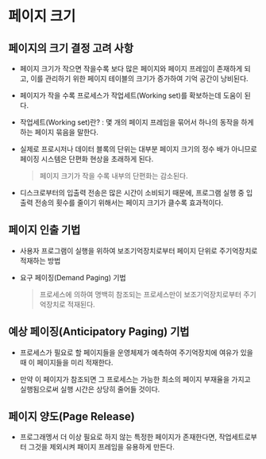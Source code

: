 # 페이지 크기

## 페이지의 크기 결정 고려 사항

- 페이지 크기가 작으면 작을수록 보다 많은 페이지와 페이지 프레임이 존재하게 되고, 이를 관리하기 위한 페이지 테이블의 크기가 증가하여 기억 공간이 낭비된다.

- 페이지가 작을 수록 프로세스가 작업세트(Working set)를 확보하는데 도움이 된다.

- 작업세트(Working set)란? : 몇 개의 페이지 프레임을 묶어서 하나의 동작을 하게 하는 페이지 묶음을 말한다.

- 실제로 프로시저나 데이터 블록의 단위는 대부분 페이지 크기의 정수 배가 아니므로 페이징 시스템은 단편화 현상을 초래하게 된다. 
    > 페이지 크기가 작을 수록 내부의 단편화는 감소된다.

- 디스크로부터의 입출력 전송은 많은 시간이 소비되기 때문에, 프로그램 실행 중 입출력 전송의 횟수를 줄이기 위해서는 페이지 크기가 클수록 효과적이다.


## 페이지 인출 기법

- 사용자 프로그램이 실행을 위하여 보조기억장치로부터 페이지 단위로 주기억장치로 적재하는 방법

- 요구 페이징(Demand Paging) 기법
    > 프로세스에 의하여 명백히 참조되는 프로세스만이 보조기억장치로부터 주기억장치로 적재된다.


## 예상 페이징(Anticipatory Paging) 기법

- 프로세스가 필요로 할 페이지들을 운영체제가 예측하여 주기억장치에 여유가 있을 때 이 페이지들을 미리 적재한다.

- 만약 이 페이지가 참조되면 그 프로세스는 가능한 최소의 페이지 부재율을 가지고 실행됨으로써 실행 시간은 상당히 줄어들 것이다.


## 페이지 양도(Page Release)

- 프로그래멩서 더 이상 필요로 하지 않는 특정한 페이지가 존재한다면, 작업세트로부터 그것을 제외시켜 패이지 프레임을 유용하게 만든다.